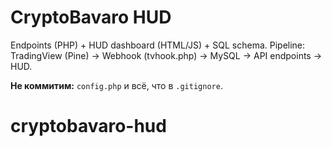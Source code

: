 # CryptoBavaro HUD

Endpoints (PHP) + HUD dashboard (HTML/JS) + SQL schema.
Pipeline: TradingView (Pine) → Webhook (tvhook.php) → MySQL → API endpoints → HUD.

**Не коммитим:** `config.php` и всё, что в `.gitignore`.
# cryptobavaro-hud
